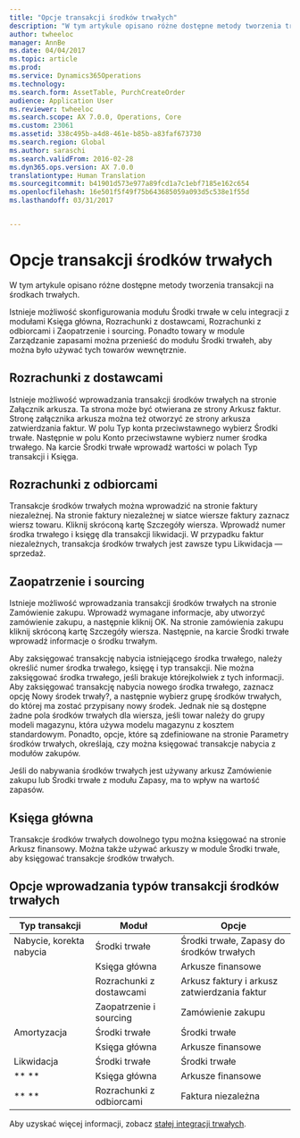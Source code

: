 ```yaml
---
title: "Opcje transakcji środków trwałych"
description: "W tym artykule opisano różne dostępne metody tworzenia transakcji na środkach trwałych."
author: twheeloc
manager: AnnBe
ms.date: 04/04/2017
ms.topic: article
ms.prod: 
ms.service: Dynamics365Operations
ms.technology: 
ms.search.form: AssetTable, PurchCreateOrder
audience: Application User
ms.reviewer: twheeloc
ms.search.scope: AX 7.0.0, Operations, Core
ms.custom: 23061
ms.assetid: 338c495b-a4d8-461e-b85b-a83faf673730
ms.search.region: Global
ms.author: saraschi
ms.search.validFrom: 2016-02-28
ms.dyn365.ops.version: AX 7.0.0
translationtype: Human Translation
ms.sourcegitcommit: b41901d573e977a89fcd1a7c1ebf7185e162c654
ms.openlocfilehash: 16e501f5f49f75b643685059a093d5c538e1f55d
ms.lasthandoff: 03/31/2017


---
```


# <a name="fixed-asset-transaction-options"></a>Opcje transakcji środków trwałych

W tym artykule opisano różne dostępne metody tworzenia transakcji na środkach trwałych.

Istnieje możliwość skonfigurowania modułu Środki trwałe w celu integracji z modułami Księga główna, Rozrachunki z dostawcami, Rozrachunki z odbiorcami i Zaopatrzenie i sourcing. Ponadto towary w module Zarządzanie zapasami można przenieść do modułu Środki trwałeh, aby można było używać tych towarów wewnętrznie.

## <a name="accounts-payable"></a>Rozrachunki z dostawcami
Istnieje możliwość wprowadzania transakcji środków trwałych na stronie Załącznik arkusza. Ta strona może być otwierana ze strony Arkusz faktur. Stronę załącznika arkusza można też otworzyć ze strony arkusza zatwierdzania faktur. W polu Typ konta przeciwstawnego wybierz Środki trwałe. Następnie w polu Konto przeciwstawne wybierz numer środka trwałego. Na karcie Środki trwałe wprowadź wartości w polach Typ transakcji i Księga.

## <a name="accounts-receivable"></a>Rozrachunki z odbiorcami
Transakcje środków trwałych można wprowadzić na stronie faktury niezależnej.  Na stronie faktury niezależnej w siatce wiersze faktury zaznacz wiersz towaru. Kliknij skróconą kartę Szczegóły wiersza. Wprowadź numer środka trwałego i księgę dla transakcji likwidacji. W przypadku faktur niezależnych, transakcja środków trwałych jest zawsze typu Likwidacja — sprzedaż.

## <a name="procurement-and-sourcing"></a>Zaopatrzenie i sourcing
Istnieje możliwość wprowadzania transakcji środków trwałych na stronie Zamówienie zakupu. Wprowadź wymagane informacje, aby utworzyć zamówienie zakupu, a następnie kliknij OK. Na stronie zamówienia zakupu kliknij skróconą kartę Szczegóły wiersza. Następnie, na karcie Środki trwałe wprowadź informacje o środku trwałym. 

Aby zaksięgować transakcję nabycia istniejącego środka trwałego, należy określić numer środka trwałego, księgę i typ transakcji. Nie można zaksięgować środka trwałego, jeśli brakuje którejkolwiek z tych informacji. Aby zaksięgować transakcję nabycia nowego środka trwałego, zaznacz opcję Nowy środek trwały?, a następnie wybierz grupę środków trwałych, do której ma zostać przypisany nowy środek. Jednak nie są dostępne żadne pola środków trwałych dla wiersza, jeśli towar należy do grupy modeli magazynu, która używa modelu magazynu z kosztem standardowym. Ponadto, opcje, które są zdefiniowane na stronie Parametry środków trwałych, określają, czy można księgować transakcje nabycia z modułów zakupów. 

Jeśli do nabywania środków trwałych jest używany arkusz Zamówienie zakupu lub Środki trwałe z modułu Zapasy, ma to wpływ na wartość zapasów.

## <a name="general-ledger"></a>Księga główna
Transakcje środków trwałych dowolnego typu można księgować na stronie Arkusz finansowy. Można także używać arkuszy w module Środki trwałe, aby księgować transakcje środków trwałych.

## <a name="options-for-entering-fixed-asset-transaction-types"></a>Opcje wprowadzania typów transakcji środków trwałych


| Typ transakcji                    | Moduł                   | Opcje                                   |
|-------------------------------------|--------------------------|-------------------------------------------|
| Nabycie, korekta nabycia | Środki trwałe             | Środki trwałe, Zapasy do środków trwałych   |
|                                     | Księga główna           | Arkusze finansowe                           |
|                                     | Rozrachunki z dostawcami         | Arkusz faktury i arkusz zatwierdzania faktur |
|                                     | Zaopatrzenie i sourcing | Zamówienie zakupu                            |
| Amortyzacja                        | Środki trwałe             | Środki trwałe                              |
|                                     | Księga główna           | Arkusze finansowe                           |
| Likwidacja                            | Środki trwałe             | Środki trwałe                              |
| ** **                               | Księga główna           | Arkusze finansowe                           |
| ** **                               | Rozrachunki z odbiorcami      | Faktura niezależna                         |



Aby uzyskać więcej informacji, zobacz [stałej integracji trwałych](fixed-asset-integration.md).


